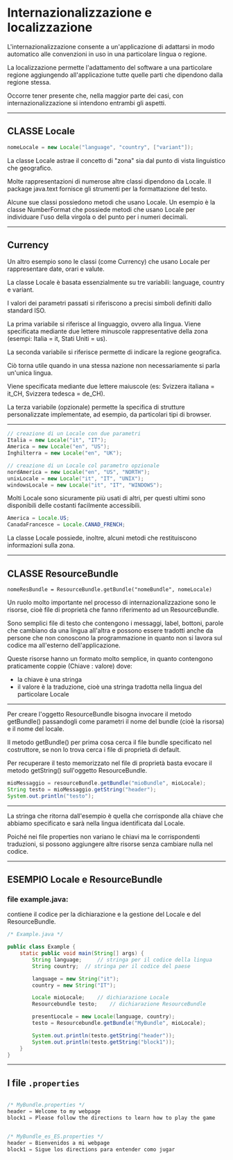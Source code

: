 # Internazionalizzazione e localizzazione

L'internazionalizzazione consente a un'applicazione di adattarsi in modo automatico alle convenzioni in uso in una particolare lingua o regione.

La localizzazione permette l'adattamento del software a una particolare regione aggiungendo all'applicazione tutte quelle parti che dipendono dalla regione stessa.

Occorre tener presente che, nella maggior parte dei casi, con internazionalizzazione si intendono entrambi gli aspetti.

---

## CLASSE Locale

```java
nomeLocale = new Locale("language", "country", ["variant"]);
```

La classe Locale  astrae il concetto di "zona" sia dal punto di vista linguistico che geografico. 

Molte rappresentazioni di numerose altre classi dipendono da Locale. 
Il package java.text fornisce gli strumenti per la formattazione del testo. 

Alcune sue classi possiedono metodi che usano Locale.
Un esempio è la classe NumberFormat che possiede metodi che usano Locale per individuare l'uso della virgola o del punto per i numeri decimali.

---

## Currency

Un altro esempio sono le classi (come Currency) che usano Locale per rappresentare date, orari e valute.

La classe Locale è basata essenzialmente su tre variabili: language, country e variant.

I valori dei parametri passati si riferiscono a precisi simboli definiti dallo standard ISO.

La prima variabile si riferisce al linguaggio, ovvero alla lingua. 
Viene specificata mediante due lettere minuscole rappresentative della zona (esempi: Italia = it, Stati Uniti = us).

La seconda variabile si riferisce permette di indicare la regione geografica. 

Ciò torna utile quando in una stessa nazione non necessariamente si parla un'unica lingua. 

Viene specificata mediante due lettere maiuscole (es: Svizzera italiana = it_CH, Svizzera tedesca = de_CH).

La terza variabile (opzionale) permette la specifica di strutture personalizzate implementate, ad esempio, da particolari tipi di browser.

---


```java
// creazione di un Locale con due parametri
Italia = new Locale("it", "IT");
America = new Locale("en", "US");
Inghilterra = new Locale("en", "UK");

// creazione di un Locale col parametro opzionale
nordAmerica = new Locale("en", "US", "NORTH");
unixLocale = new Locale("it", "IT", "UNIX");
windowsLocale = new Locale("it", "IT", "WINDOWS");
```
Molti Locale sono sicuramente più usati di altri, per questi ultimi sono disponibili delle costanti facilmente accessibili.

```java
America = Locale.US;
CanadaFrancesce = Locale.CANAD_FRENCH;
```
La classe Locale possiede, inoltre, alcuni metodi che restituiscono informazioni sulla zona.

---

## CLASSE ResourceBundle

`nomeResBundle = ResourceBundle.getBundle("nomeBundle", nomeLocale)`

Un ruolo molto importante nel processo di internazionalizzazione sono le risorse, cioè file di proprietà che fanno riferimento ad un ResourceBundle. 

Sono semplici file di testo che contengono i messaggi, label, bottoni, parole che cambiano da una lingua all'altra e possono essere tradotti anche da persone che non conoscono la programmazione in quanto non si lavora sul codice ma all'esterno dell'applicazione.

Queste risorse hanno un formato molto semplice, in quanto contengono praticamente coppie (Chiave : valore) dove:

* la chiave è una stringa
* il valore è la traduzione, cioè una stringa tradotta nella lingua del particolare Locale

---

Per creare l'oggetto ResourceBundle bisogna invocare il metodo getBundle() passandogli come parametri il nome del bundle (cioè la risorsa) e il nome del locale.

Il metodo getBundle() per prima cosa cerca il file bundle specificato nel costruttore, se non lo trova cerca i file di proprietà di default.

Per recuperare il testo memorizzato nel file di proprietà basta evocare il metodo getString() sull'oggetto ResourceBundle.

```java
mioMessaggio = resourceBundle.getBundle("mioBundle", mioLocale);
String testo = mioMessaggio.getString("header");
System.out.println("testo");
```

---

La stringa che ritorna dall'esempio è quella che corrisponde alla chiave che abbiamo specificato e sarà nella lingua identificata dal Locale.

Poiché nei file properties non variano le chiavi ma le corrispondenti traduzioni, si possono aggiungere altre risorse senza cambiare nulla nel codice.

---

## ESEMPIO Locale e ResourceBundle

### file example.java: 
contiene il codice per la dichiarazione e la gestione del Locale e del ResourceBundle.

```java
/* Example.java */

public class Example {
	static public void main(String[] args) {
		String language;	 // stringa per il codice della lingua
		String country;	 // stringa per il codice del paese

		language = new String("it");
		country = new String("IT");

		Locale mioLocale;	 // dichiarazione Locale
		Resourcebundle testo;	 // dichiarazione ResourceBundle

		presentLocale = new Locale(language, country);
		testo = Resourcebundle.getBundle("MyBundle", mioLocale);

		System.out.println(testo.getString("header"));
		System.out.println(testo.getString("block1"));
	}
}
```

---

## I file `.properties`

```java

/* MyBundle.properties */
header = Welcome to my webpage
block1 = Please follow the directions to learn how to play the game


/* MyBundle_es_ES.properties */
header = Bienvenidos a mi webpage
block1 = Sigue los directions para entender como jugar
```